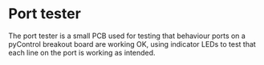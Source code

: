 # Port tester

The port tester is a small PCB used for testing that behaviour ports on a pyControl breakout board are working OK, using indicator LEDs to test that each line on the port is working as intended.
